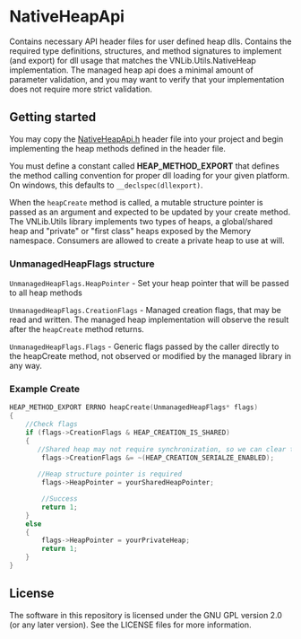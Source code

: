 # NativeHeapApi

Contains necessary API header files for user defined heap dlls. Contains the required type definitions, structures, and method signatures to implement (and export) for dll usage that matches the VNLib.Utils.NativeHeap implementation. The managed heap api does a minimal amount of parameter validation, and you may want to verify that your implementation does not require more strict validation.

## Getting started

You may copy the [NativeHeapApi.h](src/NativeHeapApi.h) header file into your project and begin implementing the heap methods defined in the header file.

You must define a constant called **HEAP_METHOD_EXPORT** that defines the method calling convention for proper dll loading for your given platform. On windows, this defaults to `__declspec(dllexport)`. 

When the `heapCreate` method is called, a mutable structure pointer is passed as an argument and expected to be updated by your create method.  The VNLib.Utils library implements two types of heaps, a global/shared heap and "private" or "first class" heaps exposed by the Memory namespace. Consumers are allowed to create a private heap to use at will. 

### UnmanagedHeapFlags structure

`UnmanagedHeapFlags.HeapPointer` - Set your heap pointer that will be passed to all heap methods

`UnmanagedHeapFlags.CreationFlags` - Managed creation flags, that may be read and written. The managed heap implementation will observe the result after the `heapCreate` method returns. 

`UnmanagedHeapFlags.Flags`  - Generic flags passed by the caller directly to the heapCreate method, not observed or modified by the managed library in any way. 

### Example Create
``` c
HEAP_METHOD_EXPORT ERRNO heapCreate(UnmanagedHeapFlags* flags)
{
    //Check flags
    if (flags->CreationFlags & HEAP_CREATION_IS_SHARED)
    {
       //Shared heap may not require synchronization, so we can clear that flag
        flags->CreationFlags &= ~(HEAP_CREATION_SERIALZE_ENABLED);
       
       //Heap structure pointer is required
        flags->HeapPointer = yourSharedHeapPointer;

        //Success
        return 1;
    }
    else
    {
        flags->HeapPointer = yourPrivateHeap;
        return 1;
    }
}
```

## License
The software in this repository is licensed under the GNU GPL version 2.0 (or any later version).
See the LICENSE files for more information.
